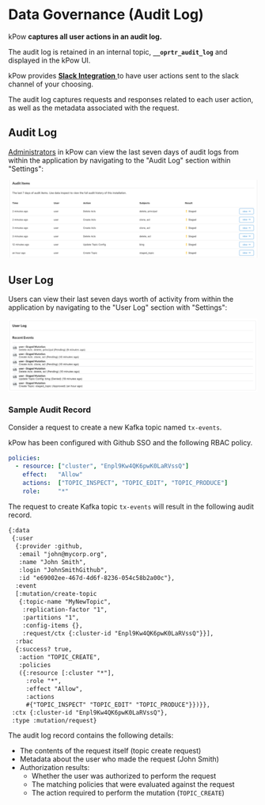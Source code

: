 # Data Governance (Audit Log)

kPow **captures all user actions in an audit log.**

The audit log is retained in an internal topic, **`__oprtr_audit_log`** and displayed in the kPow UI.

kPow provides [**Slack Integration** ](slack-integration.md)to have user actions sent to the slack channel of your choosing.

The audit log captures requests and responses related to each user action, as well as the metadata associated with the request.

## Audit Log

[Administrators](../authorization/administration/) in kPow can view the last seven days of audit logs from within the application by navigating to the "Audit Log" section within "Settings":

![](<../.gitbook/assets/Screen Shot 2021-06-23 at 2.54.13 pm.png>)

## User Log

Users can view their last seven days worth of activity from within the application by navigating to the "User Log" section with "Settings":

![](<../.gitbook/assets/Screen Shot 2021-06-23 at 3.00.32 pm.png>)

### Sample Audit Record

Consider a request to create a new Kafka topic named `tx-events`.

kPow has been configured with Github SSO and the following RBAC policy.

```yaml
policies:
  - resource: ["cluster", "Enpl9Kw4QK6pwK0LaRVssQ"]
    effect:   "Allow"
    actions:  ["TOPIC_INSPECT", "TOPIC_EDIT", "TOPIC_PRODUCE"]
    role:     "*"
```

The request to create Kafka topic `tx-events` will result in the following audit record.

```
{:data
 {:user
  {:provider :github,
   :email "john@mycorp.org",
   :name "John Smith",
   :login "JohnSmithGithub",
   :id "e69002ee-467d-4d6f-8236-054c58b2a00c"},
  :event
  [:mutation/create-topic
   {:topic-name "MyNewTopic",
    :replication-factor "1",
    :partitions "1",
    :config-items {},
    :request/ctx {:cluster-id "Enpl9Kw4QK6pwK0LaRVssQ"}}],
  :rbac
  {:success? true,
   :action "TOPIC_CREATE",
   :policies
   ({:resource [:cluster "*"],
     :role "*",
     :effect "Allow",
     :actions
     #{"TOPIC_INSPECT" "TOPIC_EDIT" "TOPIC_PRODUCE"}})}},
 :ctx {:cluster-id "Enpl9Kw4QK6pwK0LaRVssQ"}, 
 :type :mutation/request}
```

The audit log record contains the following details:

* The contents of the request itself (topic create request)
* Metadata about the user who made the request (John Smith)
* Authorization results:
  * Whether the user was authorized to perform the request
  * The matching policies that were evaluated against the request
  * The action required to perform the mutation (`TOPIC_CREATE`)
